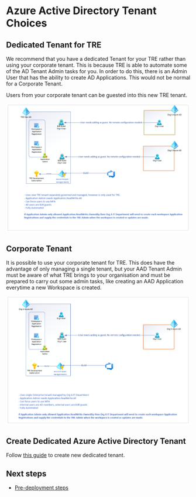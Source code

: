 # Azure Active Directory Tenant Choices

## Dedicated Tenant for TRE

We recommend that you have a dedicated Tenant for your TRE rather than using your corporate tenant. This is because TRE is able to automate some of the AD Tenant Admin tasks for you. In order to do this, there is an Admin User that has the ability to create AD Applications. This would not be normal for a Corporate Tenant.

Users from your corporate tenant can be guested into this new TRE tenant.

[![TRE Tenant](../../assets/tre-tenant.png)](../../assets/tre-tenant.png)

## Corporate Tenant

It is possible to use your corporate tenant for TRE. This does have the advantage of only managing a single tenant, but your AAD Tenant Admin must be aware of what TRE brings to your organisation and must be prepared to carry out some admin tasks, like creating an AAD Application everytime a new Workspace is created.

[![TRE Tenant](../../assets/corp-tenant.png)](../../assets/corp-tenant.png)

## Create Dedicated Azure Active Directory Tenant

Follow [this guide](https://learn.microsoft.com/en-us/azure/active-directory/fundamentals/active-directory-access-create-new-tenant) to create new dedicated tenant.

## Next steps

* [Pre-deployment steps](./pre-deployment-steps.md)
